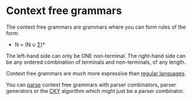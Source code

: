 # Context free grammars

The context free grammars are grammars where you can form rules of the form:

- N = (N $\cup$ $\sum$)*

The left-hand side can only be ONE non-terminal. The right-hand side can be any ordered combination of terminals and non-terminals, of any length. 

Context free grammars are much more expressive than [regular languages](regular%20languages.md).

You can [parse](parsing.md) context free grammars with parser combinators, parser generators or the [CKY](CKY.md) algorithm which might just be a parser combinator.  